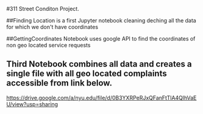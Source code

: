 #311 Street Conditon Project. 

##Finding Location is a first Jupyter notebook cleaning deching all the data for which we don't have coordinates

##GettingCoordinates Notebook uses google API to find the coordinates of non geo located service requests

## Third Notebook combines all data and creates a single file with all  geo located complaints accessible from link below.

https://drive.google.com/a/nyu.edu/file/d/0B3YXRPeRJxQFanFtTlA4QlhVaEU/view?usp=sharing

